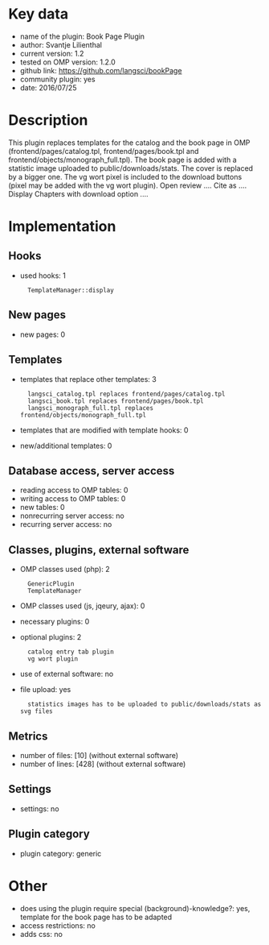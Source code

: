 Key data
============

- name of the plugin: Book Page Plugin
- author: Svantje Lilienthal
- current version: 1.2
- tested on OMP version: 1.2.0
- github link: https://github.com/langsci/bookPage
- community plugin: yes
- date: 2016/07/25

Description
============

This plugin replaces templates for the catalog and the book page in OMP (frontend/pages/catalog.tpl, frontend/pages/book.tpl and frontend/objects/monograph_full.tpl). The book page is added with a statistic image uploaded to public/downloads/stats. The cover is replaced by a bigger one. The vg wort pixel is included to the download buttons (pixel may be added with the vg wort plugin). 
Open review .... Cite as .... Display Chapters with download option ....
 
Implementation
================

Hooks
-----
- used hooks: 1

		TemplateManager::display

New pages
------
- new pages: 0


Templates
---------
- templates that replace other templates: 3

		langsci_catalog.tpl replaces frontend/pages/catalog.tpl
		langsci_book.tpl replaces frontend/pages/book.tpl 
		langsci_monograph_full.tpl replaces frontend/objects/monograph_full.tpl

- templates that are modified with template hooks: 0
- new/additional templates: 0

Database access, server access
-----------------------------
- reading access to OMP tables: 0
- writing access to OMP tables: 0
- new tables: 0
- nonrecurring server access: no
- recurring server access: no
 
Classes, plugins, external software
-----------------------
- OMP classes used (php): 2

		GenericPlugin
		TemplateManager

- OMP classes used (js, jqeury, ajax): 0
- necessary plugins: 0
- optional plugins: 2
		
		catalog entry tab plugin
		vg wort plugin

- use of external software: no
- file upload: yes
		
		statistics images has to be uploaded to public/downloads/stats as svg files
 
Metrics
--------
- number of files: [10] (without external software)
- number of lines: [428] (without external software)

Settings
--------
- settings: no

Plugin category
----------
- plugin category: generic

Other
=============
- does using the plugin require special (background)-knowledge?: yes, template for the book page has to be adapted
- access restrictions: no
- adds css: no
